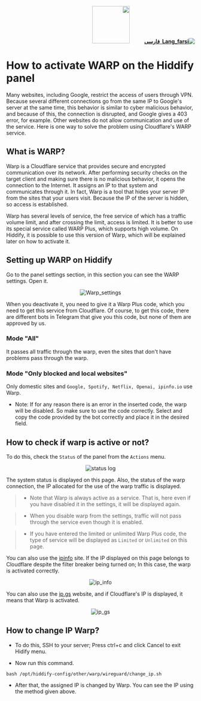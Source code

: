 <div dir="rtl">

[**![Lang_farsi](https://user-images.githubusercontent.com/125398461/234186932-52f1fa82-52c6-417f-8b37-08fe9250a55f.png) &nbsp;فارسی**](https://github.com/hiddify/hiddify-config/wiki/%D8%A2%D9%85%D9%88%D8%B2%D8%B4-%D9%81%D8%B9%D8%A7%D9%84%E2%80%8C%D8%B3%D8%A7%D8%B2%DB%8C-%D9%88%D8%A7%D8%B1%D9%BE-%D8%AF%D8%B1-%D9%BE%D9%86%D9%84-%D9%87%DB%8C%D8%AF%DB%8C%D9%81%D8%A7%DB%8C)&nbsp;&nbsp;&nbsp;&nbsp;&nbsp;&nbsp;&nbsp;&nbsp;&nbsp;&nbsp;<a href="https://github.com/hiddify/hiddify-config/wiki/All-tutorials-and-videos"><img width="100" src="https://github.com/hiddify/hiddify-config/assets/125398461/8ac5b906-105c-4b98-acf5-0e12e39e33f6" /></a>
</div>

# How to activate WARP on the Hiddify panel
Many websites, including Google, restrict the access of users through VPN. Because several different connections go from the same IP to Google's server at the same time, this behavior is similar to cyber malicious behavior, and because of this, the connection is disrupted, and Google gives a 403 error, for example. Other websites do not allow communication and use of the service. Here is one way to solve the problem using Cloudflare's WARP service.

## What is WARP?
Warp is a Cloudflare service that provides secure and encrypted communication over its network. After performing security checks on the target client and making sure there is no malicious behavior, it opens the connection to the Internet. It assigns an IP to that system and communicates through it. In fact, Warp is a tool that hides your server IP from the sites that your users visit. Because the IP of the server is hidden, so access is established.

Warp has several levels of service, the free service of which has a traffic volume limit, and after crossing the limit, access is limited. It is better to use its special service called WARP Plus, which supports high volume. On Hiddify, it is possible to use this version of Warp, which will be explained later on how to activate it.


## Setting up WARP on Hiddify
Go to the panel settings section, in this section you can see the WARP settings. Open it.

<div align=center>

![Warp_settings](https://github.com/hiddify/hiddify-config/assets/125398461/ca7fb053-6a1d-4c3d-aa31-90ec98f85534)

</div>

When you deactivate it, you need to give it a Warp Plus code, which you need to get this service from Cloudflare. Of course, to get this code, there are different bots in Telegram that give you this code, but none of them are approved by us.

### Mode "All"
It passes all traffic through the warp, even the sites that don't have problems pass through the warp.

### Mode "Only blocked and local websites"
Only domestic sites and `Google, Spotify, Netflix, Openai, ipinfo.io` use Warp.

- Note: If for any reason there is an error in the inserted code, the warp will be disabled. So make sure to use the code correctly. Select and copy the code provided by the bot correctly and place it in the desired field.

## How to check if warp is active or not?

To do this, check the `Status` of the panel from the `Actions` menu.

<div align=center>



![status log](https://github.com/hiddify/hiddify-config/assets/125398461/81bf46b8-c265-4dd9-ae38-2995ee6c70f2)


</div>

The system status is displayed on this page. Also, the status of the warp connection, the IP allocated for the use of the warp traffic is displayed.

> * Note that Warp is always active as a service. That is, here even if you have disabled it in the settings, it will be displayed again.

> * When you disable warp from the settings, traffic will not pass through the service even though it is enabled.

> * If you have entered the limited or unlimited Warp Plus code, the type of service will be displayed as `Limited` or `Unlimited` on this page.


You can also use the [ipinfo](https://ipinfo.io/) site. If the IP displayed on this page belongs to Cloudflare despite the filter breaker being turned on; In this case, the warp is activated correctly.

<div align=center>

![ip_info](https://github.com/hiddify/hiddify-config/assets/125398461/5410e3e5-c380-40d5-aa37-ec944a3f2fb8)


</div> 


You can also use the [ip.gs](https://ip.gs/) website, and if Cloudflare's IP is displayed, it means that Warp is activated.

<div align=center>

![ip_gs](https://github.com/hiddify/hiddify-config/assets/125398461/a807066a-fde6-4659-809f-24e8e3a4a28c)


</div> 



## How to change IP Warp?

- To do this, SSH to your server; Press ctrl+c and click Cancel to exit Hidify menu.

- Now run this command.

```
bash /opt/hiddify-config/other/warp/wireguard/change_ip.sh
```

- After that, the assigned IP is changed by Warp. You can see the IP using the method given above.